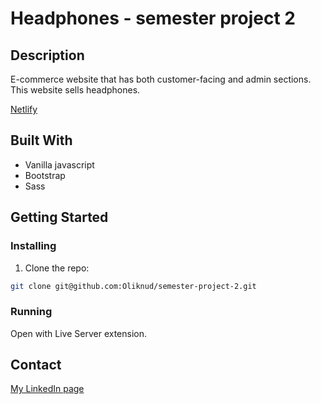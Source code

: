 # Headphones - semester project 2

## Description

E-commerce website that has both customer-facing and admin sections.
This website sells headphones.

[Netlify](https://peaceful-hermann-e6ae1c.netlify.app)

## Built With

- Vanilla javascript
- Bootstrap
- Sass

## Getting Started

### Installing

1. Clone the repo:

```bash
git clone git@github.com:Oliknud/semester-project-2.git
```

### Running

Open with Live Server extension.

## Contact

[My LinkedIn page](https://www.linkedin.com/in/ole-andreas-knudsen-592b28213/)